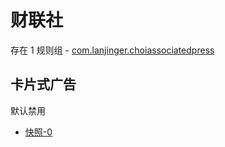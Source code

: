 # 财联社

存在 1 规则组 - [com.lanjinger.choiassociatedpress](/src/apps/com.lanjinger.choiassociatedpress.ts)

## 卡片式广告

默认禁用

- [快照-0](https://i.gkd.li/import/13749206)
